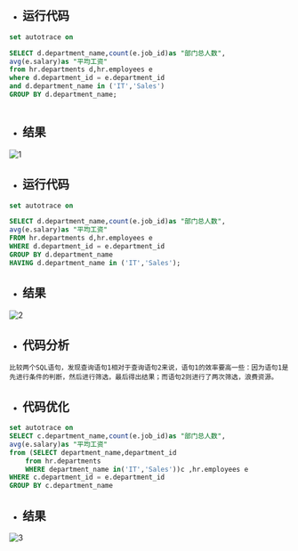 - ## 运行代码

```sql
set autotrace on

SELECT d.department_name,count(e.job_id)as "部门总人数",
avg(e.salary)as "平均工资"
from hr.departments d,hr.employees e
where d.department_id = e.department_id
and d.department_name in ('IT','Sales')
GROUP BY d.department_name;



```

- ## 结果

![1](D:\大学每一学期内容\6学期\赵卫东-Oracle数据库应用\实验一\1.png)



- ## 运行代码

```sql
set autotrace on

SELECT d.department_name,count(e.job_id)as "部门总人数",
avg(e.salary)as "平均工资"
FROM hr.departments d,hr.employees e
WHERE d.department_id = e.department_id
GROUP BY d.department_name
HAVING d.department_name in ('IT','Sales');

```

- ## 结果

![2](D:\大学每一学期内容\6学期\赵卫东-Oracle数据库应用\实验一\2.png)

- ## 代码分析

```
比较两个SQL语句，发现查询语句1相对于查询语句2来说，语句1的效率要高一些：因为语句1是先进行条件的判断，然后进行筛选，最后得出结果；而语句2则进行了两次筛选，浪费资源。
```

- ## 代码优化

```sql
set autotrace on
SELECT c.department_name,count(e.job_id)as "部门总人数",
avg(e.salary)as "平均工资"
from (SELECT department_name,department_id
    from hr.departments
    WHERE department_name in('IT','Sales'))c ,hr.employees e
WHERE c.department_id = e.department_id 
GROUP BY c.department_name
```

- ## 结果

![3](D:\大学每一学期内容\6学期\赵卫东-Oracle数据库应用\实验一\3.png)